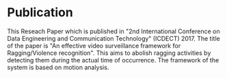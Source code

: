 # Publication
This Reseach Paper which is published in "2nd International Conference on Data Engineering and Communication Technology" (ICDECT) 2017. 
The title of the paper is "An effective video surveillance framework for Ragging/Violence recognition".
This aims to abolish ragging activities by detecting them during the actual time of occurrence. The framework of the system is based on motion analysis.
